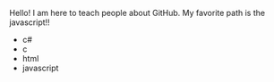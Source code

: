 Hello! I am here to teach people about GitHub.
My favorite path is the javascript!!
* c#
* c
* html
* javascript

